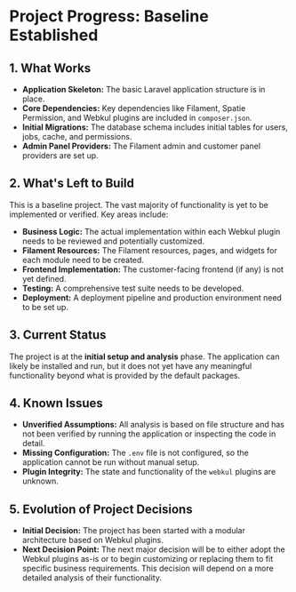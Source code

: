 # Project Progress: Baseline Established

## 1. What Works

- **Application Skeleton:** The basic Laravel application structure is in place.
- **Core Dependencies:** Key dependencies like Filament, Spatie Permission, and Webkul plugins are included in `composer.json`.
- **Initial Migrations:** The database schema includes initial tables for users, jobs, cache, and permissions.
- **Admin Panel Providers:** The Filament admin and customer panel providers are set up.

## 2. What's Left to Build

This is a baseline project. The vast majority of functionality is yet to be implemented or verified. Key areas include:

- **Business Logic:** The actual implementation within each Webkul plugin needs to be reviewed and potentially customized.
- **Filament Resources:** The Filament resources, pages, and widgets for each module need to be created.
- **Frontend Implementation:** The customer-facing frontend (if any) is not yet defined.
- **Testing:** A comprehensive test suite needs to be developed.
- **Deployment:** A deployment pipeline and production environment need to be set up.

## 3. Current Status

The project is at the **initial setup and analysis** phase. The application can likely be installed and run, but it does not yet have any meaningful functionality beyond what is provided by the default packages.

## 4. Known Issues

- **Unverified Assumptions:** All analysis is based on file structure and has not been verified by running the application or inspecting the code in detail.
- **Missing Configuration:** The `.env` file is not configured, so the application cannot be run without manual setup.
- **Plugin Integrity:** The state and functionality of the `webkul` plugins are unknown.

## 5. Evolution of Project Decisions

- **Initial Decision:** The project has been started with a modular architecture based on Webkul plugins.
- **Next Decision Point:** The next major decision will be to either adopt the Webkul plugins as-is or to begin customizing or replacing them to fit specific business requirements. This decision will depend on a more detailed analysis of their functionality.
